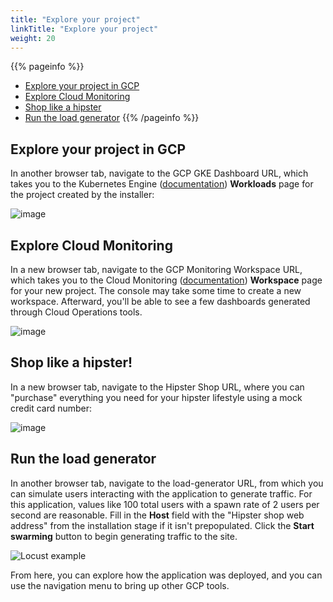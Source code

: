```yaml
---
title: "Explore your project"
linkTitle: "Explore your project"
weight: 20
---
```


{{% pageinfo %}}
* [Explore your project in GCP](#explore-your-project-in-gcp)
* [Explore Cloud Monitoring](#explore-cloud-monitoring)
* [Shop like a hipster](#shop-like-a-hipster)
* [Run the load generator](#run-the-load-generator)
{{% /pageinfo %}}

## Explore your project in GCP

In another browser tab, navigate to the GCP GKE Dashboard URL, which takes you to the Kubernetes Engine ([documentation](https://cloud.google.com/kubernetes-engine/docs/)) **Workloads** page for the project created by the installer:

![image](/docs/images/user-guide/4-cloudconsole.png)

## Explore Cloud Monitoring

In a new browser tab, navigate to the GCP Monitoring Workspace URL, which takes you to the Cloud Monitoring ([documentation](https://cloud.google.com/monitoring)) **Workspace** page for your new project. The console may take some time to create a new workspace. Afterward, you'll be able to see a few dashboards generated through Cloud Operations tools.

![image](/docs/images/user-guide/19-gcp-monitoring-overview.png)

## Shop like a hipster!

In a new browser tab, navigate to the Hipster Shop URL, where you can "purchase" everything you need for your hipster lifestyle using a mock credit card number:

![image](/docs/images/user-guide/2-hipstershop.png)

## Run the load generator

In another browser tab, navigate to the load-generator URL, from which you can simulate users interacting with the application to generate traffic. For this application, values like 100 total users with a spawn rate of 2 users per second are reasonable. Fill in the **Host** field with the "Hipster shop web address" from the installation stage if it isn't prepopulated. Click the **Start swarming** button to begin generating traffic to the site.

![Locust example](/docs/images/user-guide/3-locust.png)

From here, you can explore how the application was deployed, and you can use the navigation menu to bring up other GCP tools.